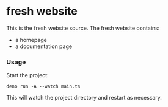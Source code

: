 # fresh website

This is the fresh website source. The fresh website contains:

- a homepage
- a documentation page

### Usage

Start the project:

```
deno run -A --watch main.ts
```

This will watch the project directory and restart as necessary.
